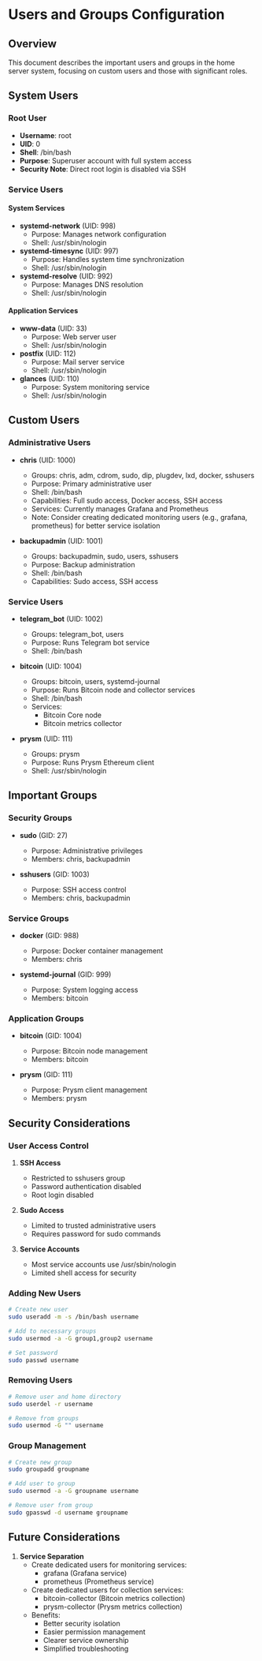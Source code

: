 # Users and Groups Configuration

## Overview
This document describes the important users and groups in the home server system, focusing on custom users and those with significant roles.

## System Users

### Root User
- **Username**: root
- **UID**: 0
- **Shell**: /bin/bash
- **Purpose**: Superuser account with full system access
- **Security Note**: Direct root login is disabled via SSH

### Service Users

#### System Services
- **systemd-network** (UID: 998)
  - Purpose: Manages network configuration
  - Shell: /usr/sbin/nologin
- **systemd-timesync** (UID: 997)
  - Purpose: Handles system time synchronization
  - Shell: /usr/sbin/nologin
- **systemd-resolve** (UID: 992)
  - Purpose: Manages DNS resolution
  - Shell: /usr/sbin/nologin

#### Application Services
- **www-data** (UID: 33)
  - Purpose: Web server user
  - Shell: /usr/sbin/nologin
- **postfix** (UID: 112)
  - Purpose: Mail server service
  - Shell: /usr/sbin/nologin
- **glances** (UID: 110)
  - Purpose: System monitoring service
  - Shell: /usr/sbin/nologin

## Custom Users

### Administrative Users
- **chris** (UID: 1000)
  - Groups: chris, adm, cdrom, sudo, dip, plugdev, lxd, docker, sshusers
  - Purpose: Primary administrative user
  - Shell: /bin/bash
  - Capabilities: Full sudo access, Docker access, SSH access
  - Services: Currently manages Grafana and Prometheus
  - Note: Consider creating dedicated monitoring users (e.g., grafana, prometheus) for better service isolation

- **backupadmin** (UID: 1001)
  - Groups: backupadmin, sudo, users, sshusers
  - Purpose: Backup administration
  - Shell: /bin/bash
  - Capabilities: Sudo access, SSH access

### Service Users
- **telegram_bot** (UID: 1002)
  - Groups: telegram_bot, users
  - Purpose: Runs Telegram bot service
  - Shell: /bin/bash

- **bitcoin** (UID: 1004)
  - Groups: bitcoin, users, systemd-journal
  - Purpose: Runs Bitcoin node and collector services
  - Shell: /bin/bash
  - Services: 
    - Bitcoin Core node
    - Bitcoin metrics collector

- **prysm** (UID: 111)
  - Groups: prysm
  - Purpose: Runs Prysm Ethereum client
  - Shell: /usr/sbin/nologin

## Important Groups

### Security Groups
- **sudo** (GID: 27)
  - Purpose: Administrative privileges
  - Members: chris, backupadmin

- **sshusers** (GID: 1003)
  - Purpose: SSH access control
  - Members: chris, backupadmin

### Service Groups
- **docker** (GID: 988)
  - Purpose: Docker container management
  - Members: chris

- **systemd-journal** (GID: 999)
  - Purpose: System logging access
  - Members: bitcoin

### Application Groups
- **bitcoin** (GID: 1004)
  - Purpose: Bitcoin node management
  - Members: bitcoin

- **prysm** (GID: 111)
  - Purpose: Prysm client management
  - Members: prysm

## Security Considerations

### User Access Control
1. **SSH Access**
   - Restricted to sshusers group
   - Password authentication disabled
   - Root login disabled

2. **Sudo Access**
   - Limited to trusted administrative users
   - Requires password for sudo commands

3. **Service Accounts**
   - Most service accounts use /usr/sbin/nologin
   - Limited shell access for security


### Adding New Users
```bash
# Create new user
sudo useradd -m -s /bin/bash username

# Add to necessary groups
sudo usermod -a -G group1,group2 username

# Set password
sudo passwd username
```

### Removing Users
```bash
# Remove user and home directory
sudo userdel -r username

# Remove from groups
sudo usermod -G "" username
```

### Group Management
```bash
# Create new group
sudo groupadd groupname

# Add user to group
sudo usermod -a -G groupname username

# Remove user from group
sudo gpasswd -d username groupname
```

## Future Considerations
1. **Service Separation**
   - Create dedicated users for monitoring services:
     - grafana (Grafana service)
     - prometheus (Prometheus service)
   - Create dedicated users for collection services:
     - bitcoin-collector (Bitcoin metrics collection)
     - prysm-collector (Prysm metrics collection)
   - Benefits:
     - Better security isolation
     - Easier permission management
     - Clearer service ownership
     - Simplified troubleshooting